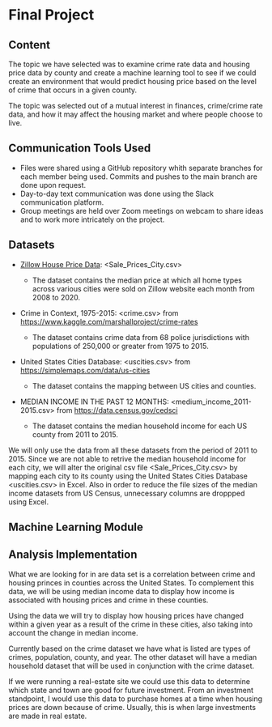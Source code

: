 # Final Project

## Content

The topic we have selected was to examine crime rate data and housing price data by county and create a machine learning tool to see if we could create an environment that would predict housing price based on the level of crime that occurs in a given county.

The topic was selected out of a mutual interest in finances, crime/crime rate data, and how it may affect the housing market and where people choose to live.


## Communication Tools Used

* Files were shared using a GitHub repository whith separate branches for each member being used. Commits and pushes to the main branch are done upon request.
* Day-to-day text communication was done using the Slack communication platform.
* Group meetings are held over Zoom meetings on webcam to share ideas and to work more intricately on the project.


## Datasets

* [Zillow House Price Data](https://www.kaggle.com/paultimothymooney/zillow-house-price-data): <Sale_Prices_City.csv>
  * The dataset contains the median price at which all home types across various cities were sold on Zillow website each month from 2008 to 2020. 

* Crime in Context, 1975-2015: <crime.csv> from https://www.kaggle.com/marshallproject/crime-rates
  * The dataset contains crime data from 68 police jurisdictions with populations of 250,000 or greater from 1975 to 2015. 

* United States Cities Database: <uscities.csv> from https://simplemaps.com/data/us-cities
  * The dataset contains the mapping between US cities and counties.

* MEDIAN INCOME IN THE PAST 12 MONTHS: <medium_income_2011-2015.csv> from https://data.census.gov/cedsci
  * The dataset contains the median household income for each US county from 2011 to 2015.

We will only use the data from all these datasets from the period of 2011 to 2015. Since we are not able to retrive the median household income for each city, we will alter the original csv file <Sale_Prices_City.csv> by mapping each city to its county using the United States Cities Database <uscities.csv> in Excel. Also in order to reduce the file sizes of the median income datasets from US Census, unnecessary columns are droppped using Excel.



## Machine Learning Module



## Analysis Implementation

What we are looking for in are data set is a correlation between crime and housing princes in counties across the United States. To complement this data, we will be using median income data to display how income is associated with housing prices and crime in these counties.

Using the data we will try to display how housing prices have changed within a given year as a result of the crime in these cities, also taking into account the change in median income.

Currently based on the crime dataset we have what is listed are types of crimes, population, county, and year.
The other dataset will have a median household dataset that will be used in conjunction with the crime dataset.

If we were running a real-estate site we could use this data to determine which state and town are good for future investment. From an investment standpoint, I would use this data to purchase homes at a time when housing prices are down because of crime. Usually, this is when large investments are made in real estate. 
